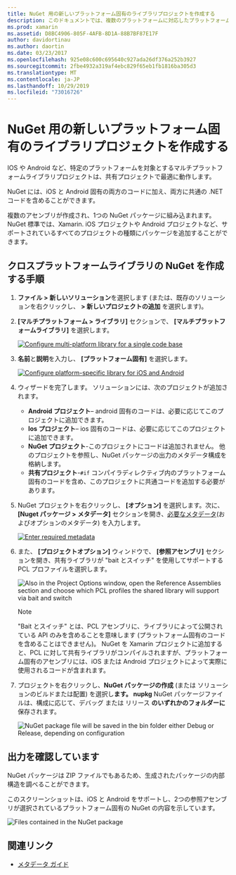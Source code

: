 ```yaml
---
title: NuGet 用の新しいプラットフォーム固有のライブラリプロジェクトを作成する
description: このドキュメントでは、複数のプラットフォームに対応したプラットフォーム固有のコードを含む単一の NuGet パッケージを作成する方法について説明します。
ms.prod: xamarin
ms.assetid: D8BC4906-805F-4AFB-8D1A-88B7BF87E17F
author: davidortinau
ms.author: daortin
ms.date: 03/23/2017
ms.openlocfilehash: 925e08c600c695640c927ada26df376a252b3927
ms.sourcegitcommit: 2fbe4932a319af4ebc829f65eb1fb1816ba305d3
ms.translationtype: MT
ms.contentlocale: ja-JP
ms.lasthandoff: 10/29/2019
ms.locfileid: "73016726"
---
```

# <a name="creating-new-platform-specific-library-projects-for-nuget"></a>NuGet 用の新しいプラットフォーム固有のライブラリプロジェクトを作成する

IOS や Android など、特定のプラットフォームを対象とするマルチプラットフォームライブラリプロジェクトは、共有プロジェクトで最適に動作します。

NuGet には、iOS と Android 固有の両方のコードに加え、両方に共通の .NET コードを含めることができます。

複数のアセンブリが作成され、1つの NuGet パッケージに組み込まれます。 NuGet 標準では、Xamarin. iOS プロジェクトや Android プロジェクトなど、サポートされているすべてのプロジェクトの種類にパッケージを追加することができます。

## <a name="steps-to-create-a-cross-platform-library-nuget"></a>クロスプラットフォームライブラリの NuGet を作成する手順

1. **ファイル > 新しいソリューション**を選択します (または、既存のソリューションを右クリックし、 **> 新しいプロジェクトの追加** を選択します)。

2. **[マルチプラットフォーム > ライブラリ]** セクションで、 **[マルチプラットフォームライブラリ]** を選択します。

    [![](platform-specific-images/mulitplatform-library-sml.png "Configure multi-platform library for a single code base")](platform-specific-images/multiplatform-library.png#lightbox)

3. **名前**と**説明**を入力し、 **[プラットフォーム固有]** を選択します。

    [![](platform-specific-images/specific-configure-sml.png "Configure platform-specific library for iOS and Android")](platform-specific-images/specific-configure.png#lightbox)

4. ウィザードを完了します。 ソリューションには、次のプロジェクトが追加されます。

    - **Android プロジェクト**– android 固有のコードは、必要に応じてこのプロジェクトに追加できます。
    - **Ios プロジェクト**– ios 固有のコードは、必要に応じてこのプロジェクトに追加できます。
    - **NuGet プロジェクト**-このプロジェクトにコードは追加されません。 他のプロジェクトを参照し、NuGet パッケージの出力のメタデータ構成を格納します。
    - **共有プロジェクト**-`#if` コンパイラディレクティブ内のプラットフォーム固有のコードを含め、このプロジェクトに共通コードを追加する必要があります。

5. NuGet プロジェクトを右クリックし、 **[オプション]** を選択します。次に、 **[Nuget パッケージ > メタデータ]** セクションを開き、[必要なメタデータ](~/cross-platform/app-fundamentals/nuget-multiplatform-libraries/metadata.md)(およびオプションのメタデータ) を入力します。

    [![](platform-specific-images/specific-metadata-sml.png "Enter required metadata")](platform-specific-images/specific-metadata.png#lightbox)

6. また、 **[プロジェクトオプション]** ウィンドウで、 **[参照アセンブリ]** セクションを開き、共有ライブラリが "bait とスイッチ" を使用してサポートする PCL プロファイルを選択します。

    ![](platform-specific-images/specific-reference-assemblies.png "Also in the Project Options window, open the Reference Assemblies section and choose   which PCL profiles the shared library will support via bait and switch")

    > [!NOTE]
    > "Bait とスイッチ" とは、PCL アセンブリに、ライブラリによって公開されている API のみを含めることを意味します (プラットフォーム固有のコードを含めることはできません)。 NuGet を Xamarin プロジェクトに追加すると、PCL に対して共有ライブラリがコンパイルされますが、プラットフォーム固有のアセンブリには、iOS または Android プロジェクトによって実際に使用されるコードが含まれます。

7. プロジェクトを右クリックし、**NuGet パッケージの作成** (または ソリューションのビルドまたは配置) を選択し**ます。 nupkg** NuGet パッケージファイルは、構成に応じて、デバッグ または リリース **のいずれかのフォルダーに**保存されます。

    ![](platform-specific-images/create-nuget-package.png "NuGet package file will be saved in the bin folder either Debug or Release, depending on configuration")

## <a name="verifying-the-output"></a>出力を確認しています

NuGet パッケージは ZIP ファイルでもあるため、生成されたパッケージの内部構造を調べることができます。

このスクリーンショットは、iOS と Android をサポートし、2つの参照アセンブリが選択されているプラットフォーム固有の NuGet の内容を示しています。

![](platform-specific-images/nuget-output.png "Files contained in the NuGet package")

## <a name="related-links"></a>関連リンク

- [メタデータ ガイド](~/cross-platform/app-fundamentals/nuget-multiplatform-libraries/metadata.md)
